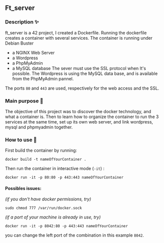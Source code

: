 ## Ft_server

### Description :sparkles:
ft_server is a 42 project, I created a Dockerfile.
Running the dockerfile creates a container with several services. The container is running under Debian Buster
- a NGINX Web Server
- a Wordpress
- a PhpMyAdmin
- a MySQL database
The sever must use the SSL protocol when It's possible.
The Wordpress is using the MySQL data base, and is available from the PhpMyAdmin pannel.

The ports `80` and `443` are used, respectively for the web access and the SSL.

### Main purpose :page_facing_up:
The objective of this project was to discover the docker technology, and what a container is.
Then to learn how to organize the container to run the 3 services at the same time, set up its own web server, and link wordpress, mysql and phpmyadmin together.

### How to use :rocket:

First build the container by running:
```
docker build -t nameOfYourContainer .
```
Then run the container in interactive mode (`-it`) :
```
docker run -it -p 80:80 -p 443:443 nameOfYourContainer
```

#### Possibles issues:
_(if you don't have docker permissions, try)_
```
sudo chmod 777 /var/run/docker.sock
```
_(if a port of your machine is already in use, try)_
```
docker run -it -p 8042:80 -p 443:443 nameOfYourContainer
```
you can change the left port of the combination in this example `8042`.
